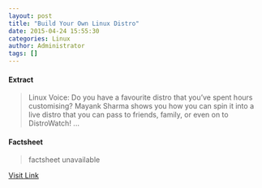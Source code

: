 ```yaml
---
layout: post
title: "Build Your Own Linux Distro"
date: 2015-04-24 15:55:30
categories: Linux
author: Administrator
tags: []
---
```



#### Extract
>Linux Voice:&nbsp;Do you have a favourite distro that you’ve spent hours customising? Mayank Sharma shows you how you can spin it into a live distro that you can pass to friends, family, or even on to DistroWatch!...

#### Factsheet
>factsheet unavailable

[Visit Link](https://www.linux.com/learn/tutorials/825926-build-your-own-linux-distro/)


